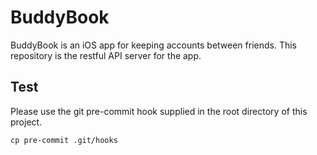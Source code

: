 # BuddyBook
BuddyBook is an iOS app for keeping accounts between friends. This repository is the restful API server for the app.
## Test
Please use the git pre-commit hook supplied in the root directory of this project.

	cp pre-commit .git/hooks

